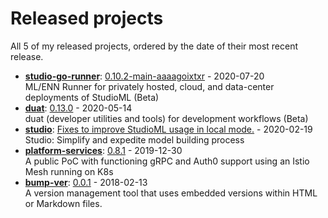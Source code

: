 # Released projects

All <!-- release_count starts -->5<!-- release_count ends --> of my released projects, ordered by the date of their most recent release.

<!-- recent_releases starts -->
* **[studio-go-runner](https://github.com/leaf-ai/studio-go-runner)**: [0.10.2-main-aaaagoixtxr](https://github.com/leaf-ai/studio-go-runner/releases/tag/0.10.2-main-aaaagoixtxr) - 2020-07-20
<br>ML/ENN Runner for privately hosted, cloud, and data-center deployments of StudioML (Beta)
* **[duat](https://github.com/karlmutch/duat)**: [0.13.0](https://github.com/karlmutch/duat/releases/tag/0.13.0) - 2020-05-14
<br>duat (developer utilities and tools) for development workflows  (Beta)
* **[studio](https://github.com/studioml/studio)**: [Fixes to improve StudioML usage in local mode.](https://github.com/studioml/studio/releases/tag/0.0.15) - 2020-02-19
<br>Studio: Simplify and expedite model building process
* **[platform-services](https://github.com/leaf-ai/platform-services)**: [0.8.1](https://github.com/leaf-ai/platform-services/releases/tag/0.8.1) - 2019-12-30
<br>A public PoC with functioning gRPC and Auth0 support using an Istio Mesh running on K8s
* **[bump-ver](https://github.com/karlmutch/bump-ver)**: [0.0.1](https://github.com/karlmutch/bump-ver/releases/tag/0.0.1) - 2018-02-13
<br>A version management tool that uses embedded versions within HTML or Markdown files.
<!-- recent_releases ends -->
